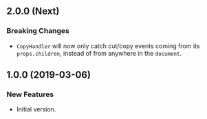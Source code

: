 ## 2.0.0 (Next)

### Breaking Changes

- `CopyHandler` will now only catch cut/copy events coming from its `props.children`, instead of from anywhere in the `document`.

## 1.0.0 (2019-03-06)

### New Features

- Initial version.
